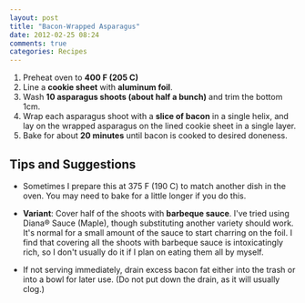 ```yaml
---
layout: post
title: "Bacon-Wrapped Asparagus"
date: 2012-02-25 08:24
comments: true
categories: Recipes
---
```


1. Preheat oven to **400 F (205 C)**
2. Line a **cookie sheet** with **aluminum foil**.
3. Wash **10 asparagus shoots (about half a bunch)** and trim the
   bottom 1cm.
4. Wrap each asparagus shoot with a **slice of bacon** in a single
   helix, and lay on the wrapped asparagus on the lined cookie
   sheet in a single layer.
5. Bake for about **20 minutes** until bacon is cooked to desired
   doneness.

Tips and Suggestions
--------------------

- Sometimes I prepare this at 375 F (190 C) to match another dish in
  the oven. You may need to bake for a little longer if you do this.

- **Variant**: Cover half of the shoots with **barbeque sauce**.
  I've tried using Diana&reg; Sauce (Maple), though substituting
  another variety should work. It's normal for a small amount of the
  sauce to start charring on the foil. I find that covering all the
  shoots with barbeque sauce is intoxicatingly rich, so I don't
  usually do it if I plan on eating them all by myself.

- If not serving immediately, drain excess bacon fat either
  into the trash or into a bowl for later use. (Do not put down the
  drain, as it will usually clog.)


